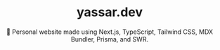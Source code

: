 <div align="center">
  <h1>yassar.dev</h1>
  <p>💠 Personal website made using Next.js, TypeScript, Tailwind CSS, MDX Bundler, Prisma, and SWR.</p>
</div>
